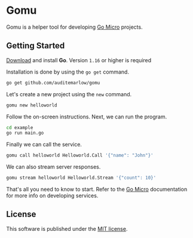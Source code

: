 # Gomu

Gomu is a helper tool for developing [Go Micro][1] projects.

## Getting Started

[Download][2] and install **Go**. Version `1.16` or higher is required

Installation is done by using the `go get` command.

```sh
go get github.com/auditemarlow/gomu
```

Let's create a new project using the `new` command.

```sh
gomu new helloworld
```

Follow the on-screen instructions. Next, we can run the program.

```sh
cd example
go run main.go
```

Finally we can call the service.

```sh
gomu call helloworld Helloworld.Call '{"name": "John"}'
```

We can also stream server responses.

```sh
gomu stream helloworld Helloworld.Stream '{"count": 10}'
```

That's all you need to know to start. Refer to the [Go Micro][1] documentation
for more info on developing services.

## License

This software is published under the [MIT license][3].

[1]: https://github.com/asim/go-micro
[2]: https://golang.org/dl/
[3]: LICENSE
